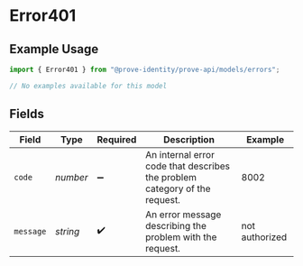 # Error401

## Example Usage

```typescript
import { Error401 } from "@prove-identity/prove-api/models/errors";

// No examples available for this model
```

## Fields

| Field                                                                      | Type                                                                       | Required                                                                   | Description                                                                | Example                                                                    |
| -------------------------------------------------------------------------- | -------------------------------------------------------------------------- | -------------------------------------------------------------------------- | -------------------------------------------------------------------------- | -------------------------------------------------------------------------- |
| `code`                                                                     | *number*                                                                   | :heavy_minus_sign:                                                         | An internal error code that describes the problem category of the request. | 8002                                                                       |
| `message`                                                                  | *string*                                                                   | :heavy_check_mark:                                                         | An error message describing the problem with the request.                  | not authorized                                                             |